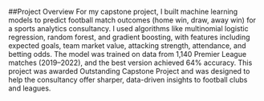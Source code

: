 ##Project Overview
For my capstone project, I built machine learning models to predict football match outcomes (home win, draw, away win) for a sports analytics consultancy. I used algorithms like multinomial logistic regression, random forest, and gradient boosting, with features including expected goals, team market value, attacking strength, attendance, and betting odds.
The model was trained on data from 1,140 Premier League matches (2019–2022), and the best version achieved 64% accuracy. This project was awarded Outstanding Capstone Project and was designed to help the consultancy offer sharper, data-driven insights to football clubs and leagues.
